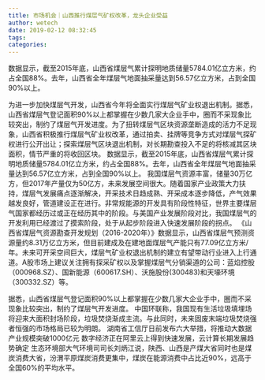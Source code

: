```yaml
---
title: 市场机会｜山西推行煤层气矿权改革，龙头企业受益
author: wetech
date: 2019-02-12 08:32:45
tags: 
categories: 
---
```

数据显示，截至2015年底，山西省煤层气累计探明地质储量5784.01亿立方米，约占全国88%。去年，山西省全年煤层气地面抽采量达到56.57亿立方米，占到全国90%以上。
<!-- more -->
为进一步加快煤层气开发，山西省今年将全面实行煤层气矿业权退出机制。据悉，山西省煤层气登记面积90%以上都掌握在少数几家大企业手中，圈而不采现象比较突出，制约了煤层气开发进度。为了扭转煤层气区块资源垄断造成的活力不足现象，山西省积极推行煤层气矿业权改革，通过拍卖、挂牌等竞争方式对煤层气探矿权进行公开出让；探索煤层气区块退出机制，对长期勘查投入不足的将核减其区块面积，情节严重的将收回区块。
数据显示，截至2015年底，山西省煤层气累计探明地质储量5784.01亿立方米，约占全国88%。去年，山西省全年煤层气地面抽采量达到56.57亿立方米，占到全国90%以上。
我国煤层气资源丰富，储量30万亿方，但2017年产量仅为50亿方，未来发展空间很大。随着国家产业政策大力扶持，煤层气发展痛点逐渐解决，开采技术日趋成熟、开采成本逐步降低，产气效果越发良好，管道建设正在进行。非常规能源的开发具有阶段性特征，世界主要煤层气国家都经历过或正在经历其中的阶段。与美国产业发展阶段对比，我国煤层气的开发利用已经渡过了摸索阶段，处于从起步阶段进入快速发展阶段的拐点。
《山西省煤层气资源勘查开发规划（2016-2020年）》数据显示，山西省煤层气预测资源量约8.31万亿立方米，但目前建成及在建地面煤层气产能只有77.09亿立方米/年。未来可开采空间巨大，煤层气矿业权退出机制的建立有望带动行业进入上行通道。A股市场上建议关注拥有探采矿权以及掌握煤层气分销渠道的公司：蓝焰控股（000968.SZ）、国新能源（600617.SH）、沃施股份(300483)和天壕环境（300332.SZ）等。
 
 
据悉，山西省煤层气登记面积90%以上都掌握在少数几家大企业手中，圈而不采现象比较突出，制约了煤层气开发进度。
中国环联称，我国现有生活垃圾填埋场将迎来大面积封场阶段，垃圾焚烧渐成主流。与此同时，未来固废末端垃圾焚烧强者恒强的市场格局已较为明朗。
湖南省工信厅日前发布六大举措，将推动大数据产业规模突破1000亿元
数字经济正在阿里云上得到快速发展，云计算长期发展趋势确定
生态环境部大气环境司司长刘炳江说，陕西、山西是产煤大省同时也是煤炭消费大省，汾渭平原煤炭消费更集中，煤炭在能源消费中占比近90%，远高于全国60%的平均水平。
